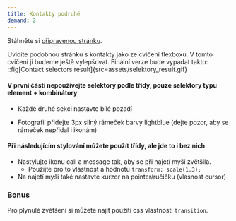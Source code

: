 ```yaml
---
title: Kontakty podruhé
demand: 2
---
```


Stáhněte si [připravenou stránku](assets/selektory-zadani.zip).

Uvidíte podobnou stránku s kontakty jako ze cvičení flexboxu. V tomto cvičení ji budeme ještě vylepšovat. Finální verze bude vypadat takto:
::fig[Contact selectors result]{src=assets/selektory_result.gif}
<br/>

#### V první části nepoužívejte selektory podle třídy, pouze selektory typu element + kombinátory

- Každé druhé sekci nastavte bílé pozadí

- Fotografii přidejte 3px silný rámeček barvy lightblue (dejte pozor, aby se rámeček nepřidal i ikonám)

#### Při následujícím stylování můžete použít třídy, ale jde to i bez nich

- Nastylujte ikonu call a message tak, aby se při najetí myši zvětšila.
  - Použijte pro to vlastnost a hodnotu
    `transform: scale(1.3);`
- Na najetí myši také nastavte kurzor na pointer/ručičku (vlasnost cursor)

### Bonus

Pro plynulé zvětšení si můžete najít použití css vlastnosti `transition`.
